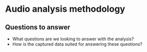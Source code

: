 # Audio analysis methodology

## Questions to answer

- What questions are we looking to answer with the analysis?
- How is the captured data suited for answering these questions?
